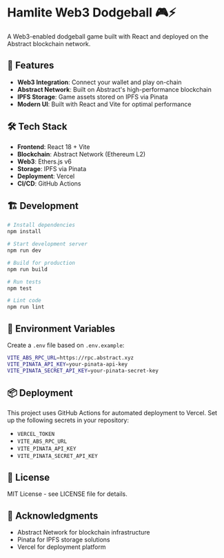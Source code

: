 # Hamlite Web3 Dodgeball 🎮⚡

A Web3-enabled dodgeball game built with React and deployed on the Abstract blockchain network.

## 🚀 Features

- **Web3 Integration**: Connect your wallet and play on-chain
- **Abstract Network**: Built on Abstract's high-performance blockchain
- **IPFS Storage**: Game assets stored on IPFS via Pinata
- **Modern UI**: Built with React and Vite for optimal performance

## 🛠️ Tech Stack

- **Frontend**: React 18 + Vite
- **Blockchain**: Abstract Network (Ethereum L2)
- **Web3**: Ethers.js v6
- **Storage**: IPFS via Pinata
- **Deployment**: Vercel
- **CI/CD**: GitHub Actions

## 🏗️ Development

```bash
# Install dependencies
npm install

# Start development server
npm run dev

# Build for production
npm run build

# Run tests
npm test

# Lint code
npm run lint
```

## 🔧 Environment Variables

Create a `.env` file based on `.env.example`:

```bash
VITE_ABS_RPC_URL=https://rpc.abstract.xyz
VITE_PINATA_API_KEY=your-pinata-api-key
VITE_PINATA_SECRET_API_KEY=your-pinata-secret-key
```

## 📦 Deployment

This project uses GitHub Actions for automated deployment to Vercel. Set up the following secrets in your repository:

- `VERCEL_TOKEN`
- `VITE_ABS_RPC_URL`
- `VITE_PINATA_API_KEY`
- `VITE_PINATA_SECRET_API_KEY`

## 📄 License

MIT License - see LICENSE file for details.

## 🙏 Acknowledgments

- Abstract Network for blockchain infrastructure
- Pinata for IPFS storage solutions
- Vercel for deployment platform